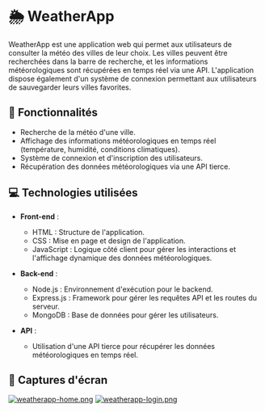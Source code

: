 # 🌦️ WeatherApp

WeatherApp est une application web qui permet aux utilisateurs de consulter la météo des villes de leur choix. Les villes peuvent être recherchées dans la barre de recherche, et les informations météorologiques sont récupérées en temps réel via une API. L'application dispose également d'un système de connexion permettant aux utilisateurs de sauvegarder leurs villes favorites.

## 🌟 Fonctionnalités

- Recherche de la météo d'une ville.
- Affichage des informations météorologiques en temps réel (température, humidité, conditions climatiques).
- Système de connexion et d'inscription des utilisateurs.
- Récupération des données météorologiques via une API tierce.

## 💻 Technologies utilisées

- **Front-end** :
  - HTML : Structure de l'application.
  - CSS : Mise en page et design de l'application.
  - JavaScript : Logique côté client pour gérer les interactions et l'affichage dynamique des données météorologiques.

- **Back-end** :
  - Node.js : Environnement d'exécution pour le backend.
  - Express.js : Framework pour gérer les requêtes API et les routes du serveur.
  - MongoDB : Base de données pour gérer les utilisateurs.

- **API** :
  - Utilisation d'une API tierce pour récupérer les données météorologiques en temps réel.

## 📸 Captures d'écran
[![weatherapp-home.png](https://i.postimg.cc/mrH4tzC0/weatherapp-home.png)](https://postimg.cc/DWnHNzCg)
[![weatherapp-login.png](https://i.postimg.cc/tJrwrpF3/weatherapp-login.png)](https://postimg.cc/wRmwMKfM)
